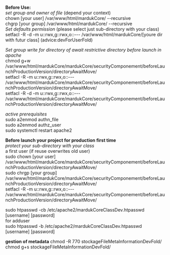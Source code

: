 **Before Use:**<br>
*set group and owner of file* (depend your context)<br>
chown [your user] /var/www/html/mardukCore/ --recursive <br>
chgrp [your group] /var/www/html/mardukCore/ --recursive <br>
*Set defaults permission* (please select just sub-directory with your class)<br>
setfacl -R -d -m u::rwx,g::rwx,o::--- /var/www/html/mardukCore/[youre dir with futur class] (advice:devForUserFold)<br>

*Set group write for directory of await restrictive directory before launch in apache*<br>
chmod g+w /var/www/html/mardukCore/mardukCore/securityComponement/beforeLaunchProductionVersion/directoryAwaitMove/<br>
setfacl -R -m u::rwx,g::rwx,o::--- /var/www/html/mardukCore/mardukCore/securityComponement/beforeLaunchProductionVersion/directoryAwaitMove/<br>
setfacl -R -d -m u::rwx,g::rwx,o::--- /var/www/html/mardukCore/mardukCore/securityComponement/beforeLaunchProductionVersion/directoryAwaitMove/<br>


*active prerequisites*<br>
sudo a2enmod authn_file<br>
sudo a2enmod authz_user<br>
sudo systemctl restart apache2<br>



**Before launch your project for production first time**<br>
*protect your sub-directory with your class*<br>
a first user (if reuse overwrites old user)<br>
sudo chown [your user] /var/www/html/mardukCore/mardukCore/securityComponement/beforeLaunchProductionVersion/directoryAwaitMove/<br>
sudo chrgp [your group] /var/www/html/mardukCore/mardukCore/securityComponement/beforeLaunchProductionVersion/directoryAwaitMove/<br>
setfacl -R -m u::rwx,g::rwx,o::--- /var/www/html/mardukCore/mardukCore/securityComponement/beforeLaunchProductionVersion/directoryAwaitMove/<br>

sudo htpasswd -cb /etc/apache2/mardukCoreClassDev.htpasswd [username] [password]<br>
for adduser<br>
sudo htpasswd -b /etc/apache2/mardukCoreClassDev.htpasswd [username] [password]<br>

**gestion of metadata**
chmod -R 770 stockageFileMetaInformationDevFold/
chmod g+s stockageFileMetaInformationDevFold/
